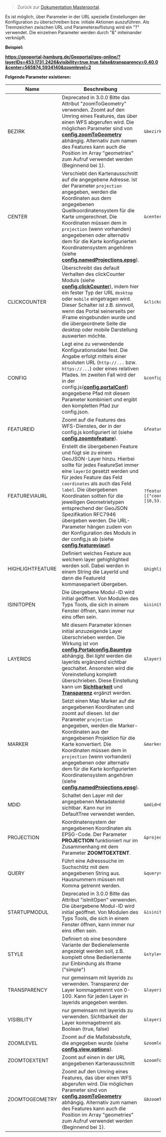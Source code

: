 >Zurück zur [Dokumentation Masterportal](doc.de.md).


Es ist möglich, über Parameter in der URL spezielle Einstellungen der Konfiguration zu überschreiben bzw. initiale Aktionen auszuführen. Als Trennzeichen zwischen URL und Parameterauflistung wird ein "?" verwendet. Die einzelnen Parameter werden durch "&" miteinander verknüpft.

**Beispiel:**

**https://geoportal-hamburg.de/Geoportal/geo-online/?layerIDs=453,1731,2426&visibility=true,true,false&transparency=0,40,0&center=565874,5934140&zoomlevel=2**

**Folgende Parameter existieren:**

|Name|Beschreibung|Beispiel|
|----|------------|--------|
|BEZIRK|Deprecated in 3.0.0 Bitte das Attribut "zoomToGeometry" verwenden. Zoomt auf den Umring eines Features, das über einen WFS abgerufen wird. Die möglichen Parameter sind von **[config.zoomToGeometry](config.js.de.md)** abhängig. Alternativ zum namen des Features kann auch die Position im Array "geometries" zum Aufruf verwendet werden (Beginnend bei 1). |`&bezirk=wandsbek`|
|CENTER|Verschiebt den Kartenausschnitt auf die angegebene Adresse. Ist der Parameter `projection` angegeben, werden die Koordinaten aus dem angegebenen Quellkoordinatensystem für die Karte umgerechnet. Die Koordinaten müssen dem in `projection` (wenn vorhanden) angegebenen oder alternativ dem für die Karte konfigurierten Koordinatensystem angehören (siehe **[config.namedProjections.epsg](config.js.de.md)**).|`&center=565874,5934140`|
|CLICKCOUNTER|Überschreibt das default Verhalten des clickCounter Moduls (siehe **[config.clickCounter](config.js.de.md)**), indem hier ein fester Typ der URL `desktop` oder `mobile` eingetragen wird. Dieser Schalter ist z.B. sinnvoll, wenn das Portal seinerseits per iFrame eingebunden wurde und die übergeordnete Seite die desktop oder mobile Darstellung auswerten möchte. |`&clickcounter=desktop`|
|CONFIG|Legt eine zu verwendende Konfigurationsdatei fest. Die Angabe erfolgt mittels einer absoluten URL (`http://...` bzw. `https://...`) oder eines relativen Pfades. Im zweiten Fall wird der in der config.js(**[config.portalConf](config.js.de.md)**) angegebene Pfad mit diesem Parameter kombiniert und ergibt den kompletten Pfad zur config.json.|`&config=config.json`|
|FEATUREID|Zoomt auf die Features des WFS-Dienstes, der in der config.js konfiguriert ist (siehe **[config.zoomtofeature](config.js.de.md)**).|`&featureid=18,26`|
|FEATUREVIAURL|Erstellt die übergebenen Feature und fügt sie zu einem GeoJSON-Layer hinzu. Hierbei sollte für jedes FeatureSet immer eine `layerId` gesetzt werden und für jedes Feature das Feld `coordinates` als auch das Feld `label`. Die übergebenen Koordinaten sollten für die jeweiligen Geometrietypen entsprechend der GeoJSON Spezifikation RFC7946 übergeben werden. Die URL-Parameter hängen zudem von der Konfiguration des Moduls in der config.js ab (siehe **[config.featureviaurl](config.js.de.md)**.|`?featureviaurl=[{"layerId":"42","features":[{"coordinates":[10,53.5],"label":"TestPunkt"}]}]`|
|HIGHLIGHTFEATURE| Definiert welches Feature aus welchem layer gehighlighted werden soll. Dabei werden in einem String die LayerId und dann die FeatureId kommasepariert übergeben. |`&highlightfeature=`layerid`,`featureId|
|ISINITOPEN|Die übergebene Modul-ID wird initial geöffnet. Von Modulen des Typs Tools, die sich in einem Fenster öffnen, kann immer nur eins offen sein. |`&isinitopen=draw`|
|LAYERIDS|Mit diesem Parameter können initial anzuzeigende Layer überschrieben werden. Die Wirkung ist von **[config.Portalconfig.Baumtyp](config.json.md)** abhängig. Bei *light* werden die layerIds ergänzend sichtbar geschaltet. Ansonsten wird die Voreinstellung komplett überschrieben. Diese Einstellung kann um **[Sichtbarkeit](urlParameter.de.md)** und **[Transparenz](urlParameter.de.md)** ergänzt werden.|`&layerids=453,2128`|
|MARKER|Setzt einen Map Marker auf die angegebenen Koordinaten und zoomt auf diesen. Ist der Parameter `projection` angegeben, werden die Marker-Koordinaten aus der angegebenen Projektion für die Karte konvertiert. Die Koordinaten müssen dem in `projection` (wenn vorhanden) angegebenen oder alternativ dem für die Karte konfigurierten Koordinatensystem angehören (siehe **[config.namedProjections.epsg](config.js.de.md)**).|`&marker=565874,5934140`|
|MDID|Schaltet den Layer mit der angegebenen MetadatenId sichtbar. Kann nur im DefaultTree verwendet werden.|`&mdid=6520CBEF-D2A6-11D5-88C8-000102DCCF41`|
|PROJECTION|Koordinatensystem der angegebenen Koordinaten als EPSG-Code. Der Parameter **PROJECTION** funktioniert nur im Zusammenhang mt dem Parameter **ZOOMTOEXTENT**.|`&projection=EPSG:4326`|
|QUERY|Führt eine Adresssuche im Suchschlitz mit dem angegebenen String aus. Hausnummern müssen mit Komma getrennt werden.|`&query=Neuenfelder Straße,19`|
|STARTUPMODUL|Deprecated in 3.0.0 Bitte das Attribut "isInitOpen" verwenden. Die übergebene Modul-ID wird initial geöffnet. Von Modulen des Typs Tools, die sich in einem Fenster öffnen, kann immer nur eins offen sein. |`&isinitopen=draw`|
|STYLE| Definiert ob eine besondere Variante der Bedienelemente angezeigt werden soll, z.B. komplett ohne Bedienlemente zur Einbindung als Iframe ("simple") |`&style=simple`|
|TRANSPARENCY|nur gemeinsam mit layerids zu verwenden. Transparenz der Layer kommagetrennt von 0-100. Kann für jeden Layer in layerids angegeben werden.|`&layerids=453,2128&transparency=0,40`|
|VISIBILITY|nur gemeinsam mit layerids zu verwenden. Sichtbarkeit der Layer kommagetrennt als Boolean (true, false)|`&layerids=453,2128&visibility=true,false`|
|ZOOMLEVEL|Zoomt auf die Maßstabsstufe, die angegeben wurde (siehe **[config.view.options](config.js.de.md)**).|`&zoomlevel=2`|
|ZOOMTOEXTENT|Zoomt auf einen in der URL angegebenen Kartenausschnitt|`&zoomToExtent=510000,5850000,625000,6000000`|
|ZOOMTOGEOMETRY|Zoomt auf den Umring eines Features, das über einen WFS abgerufen wird. Die möglichen Parameter sind von **[config.zoomToGeometry](config.js.de.md)** abhängig. Alternativ zum namen des Features kann auch die Position im Array "geometries" zum Aufruf verwendet werden (Beginnend bei 1). |`&bzoomToGeometry=bergedorf`|
